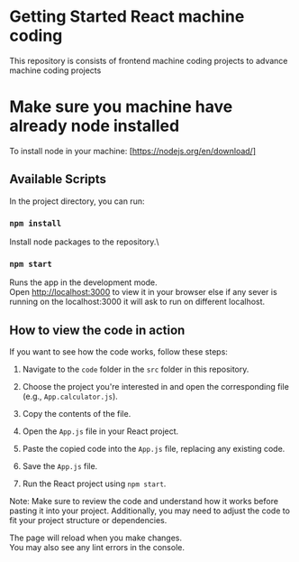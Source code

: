# Getting Started React machine coding 

This repository is consists of frontend machine coding projects to advance machine coding projects

# Make sure you machine have already node installed

To install node in your machine: [https://nodejs.org/en/download/] 

## Available Scripts

In the project directory, you can run:

### `npm install`

Install node packages to the repository.\

### `npm start`

Runs the app in the development mode.\
Open [http://localhost:3000](http://localhost:3000) to view it in your browser else if any sever is running on the localhost:3000 it will ask to run on different localhost.

## How to view the code in action

If you want to see how the code works, follow these steps:

1. Navigate to the `code` folder in the `src` folder in this repository.

2. Choose the project you're interested in and open the corresponding file (e.g., `App.calculator.js`).

3. Copy the contents of the file.

4. Open the `App.js` file in your React project.

5. Paste the copied code into the `App.js` file, replacing any existing code.

6. Save the `App.js` file.

7. Run the React project using `npm start`.

Note: Make sure to review the code and understand how it works before pasting it into your project. Additionally, you may need to adjust the code to fit your project structure or dependencies.

The page will reload when you make changes.\
You may also see any lint errors in the console.